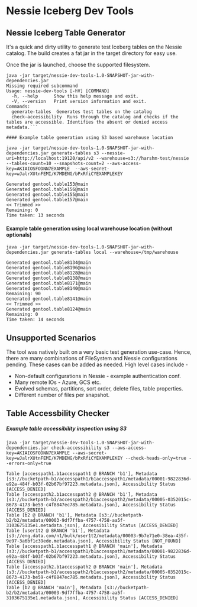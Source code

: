 # Nessie Iceberg Dev Tools

## Nessie Iceberg Table Generator

It's a quick and dirty utility to generate test Iceberg tables on the Nessie catalog. The build creates a fat jar in the target directory for easy use.

Once the jar is launched, choose the supported filesystem.
```
java -jar target/nessie-dev-tools-1.0-SNAPSHOT-jar-with-dependencies.jar 
Missing required subcommand
Usage: nessie-dev-tools [-hV] [COMMAND]
  -h, --help      Show this help message and exit.
  -V, --version   Print version information and exit.
Commands:
  generate-tables  Generates test tables on the catalog
  check-accessibility  Runs through the catalog and checks if the tables are accessible. Identifies the absent or denied access metadata.```

#### Example table generation using S3 based warehouse location
```
```
java -jar target/nessie-dev-tools-1.0-SNAPSHOT-jar-with-dependencies.jar generate-tables s3 --nessie-uri=http://localhost:19120/api/v2 --warehouse=s3://harshm-test/nessie --tables-count=10 --snapshots-count=2 --aws-access-key=AKIAIOSFODNN7EXAMPLE  --aws-secret-key=wJalrXUtnFEMI/K7MDENG/bPxRfiCYEXAMPLEKEY
```

```
Generated gentool.table153@main
Generated gentool.table156@main
Generated gentool.table155@main
Generated gentool.table157@main
<< Trimmed >>
Remaining: 0
Time taken: 13 seconds
```

#### Example table generation using local warehouse location (without optionals)
```
java -jar target/nessie-dev-tools-1.0-SNAPSHOT-jar-with-dependencies.jar generate-tables local --warehouse=/tmp/warehouse
```
```
Generated gentool.table8134@main
Generated gentool.table8196@main
Generated gentool.table8128@main
Generated gentool.table8138@main
Generated gentool.table8171@main
Generated gentool.table8140@main
Remaining: 90
Generated gentool.table8141@main
<< Trimmed >>
Generated gentool.table8124@main
Remaining: 0
Time taken: 14 seconds
```

## Unsupported Scenarios
The tool was natively built on a very basic test generation use-case. Hence, there are many combinations of FileSystem
and Nessie configurations pending. These cases can be added as needed. High level cases include -

* Non-default configurations in Nessie - example authentication conf.
* Many remote IOs - Azure, GCS etc.
* Evolved schemas, partitions, sort order, delete files, table properties.
* Different number of files per snapshot.


## Table Accessbility Checker

##### Example table accessibility inspection using S3
```
java -jar target/nessie-dev-tools-1.0-SNAPSHOT-jar-with-dependencies.jar check-accessibility s3 --aws-access-key=AKIAIOSFODNN7EXAMPLE --aws-secret-key=wJalrXUtnFEMI/K7MDENG/bPxRfiCYEXAMPLEKEY --check-heads-only=true --errors-only=true
```
```
Table [accesspath1.b1accesspath1 @ BRANCH 'b1'], Metadata [s3://bucketpath-b1/accesspath1/b1accesspath1/metadata/00001-9822836d-e92a-484f-b03f-02b67bf97223.metadata.json], Accessibility Status [ACCESS_DENIED]
Table [accesspath2.b1accesspath2 @ BRANCH 'b1'], Metadata [s3://bucketpath-b1/accesspath2/b1accesspath2/metadata/00005-0352015c-8673-4173-be59-c4f8847ec785.metadata.json], Accessibility Status [ACCESS_DENIED]
Table [b2 @ BRANCH 'b1'], Metadata [s3://bucketpath-b2/b2/metadata/00003-9df7ffba-4757-4758-aa5f-3103675135e1.metadata.json], Accessibility Status [ACCESS_DENIED]
Table [user1t2 @ BRANCH 'b1'], Metadata [s3://eng.data.com/n1/bulk/user1t2/metadata/00003-9b7e71e0-38ea-435f-9e97-3a6bf1c39ede.metadata.json], Accessibility Status [NOT_FOUND]
Table [accesspath1.b1accesspath1 @ BRANCH 'main'], Metadata [s3://bucketpath-b1/accesspath1/b1accesspath1/metadata/00001-9822836d-e92a-484f-b03f-02b67bf97223.metadata.json], Accessibility Status [ACCESS_DENIED]
Table [accesspath2.b1accesspath2 @ BRANCH 'main'], Metadata [s3://bucketpath-b1/accesspath2/b1accesspath2/metadata/00005-0352015c-8673-4173-be59-c4f8847ec785.metadata.json], Accessibility Status [ACCESS_DENIED]
Table [b2 @ BRANCH 'main'], Metadata [s3://bucketpath-b2/b2/metadata/00003-9df7ffba-4757-4758-aa5f-3103675135e1.metadata.json], Accessibility Status [ACCESS_DENIED]
```

